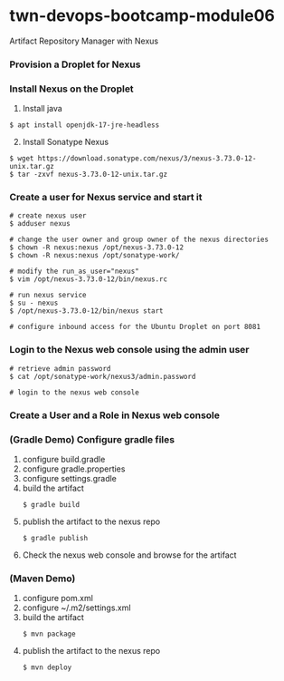 # twn-devops-bootcamp-module06
Artifact Repository Manager with Nexus

### Provision a Droplet for Nexus

### Install Nexus on the Droplet
1. Install java
```
$ apt install openjdk-17-jre-headless
```
2. Install Sonatype Nexus
```
$ wget https://download.sonatype.com/nexus/3/nexus-3.73.0-12-unix.tar.gz
$ tar -zxvf nexus-3.73.0-12-unix.tar.gz
```

### Create a user for Nexus service and start it
```
# create nexus user
$ adduser nexus

# change the user owner and group owner of the nexus directories
$ chown -R nexus:nexus /opt/nexus-3.73.0-12
$ chown -R nexus:nexus /opt/sonatype-work/

# modify the run_as_user="nexus"
$ vim /opt/nexus-3.73.0-12/bin/nexus.rc

# run nexus service
$ su - nexus
$ /opt/nexus-3.73.0-12/bin/nexus start

# configure inbound access for the Ubuntu Droplet on port 8081
```

### Login to the Nexus web console using the admin user
```
# retrieve admin password
$ cat /opt/sonatype-work/nexus3/admin.password

# login to the nexus web console
```

### Create a User and a Role in Nexus web console


### (Gradle Demo) Configure gradle files
1. configure build.gradle
2. configure gradle.properties
3. configure settings.gradle
4. build the artifact
    ```
    $ gradle build
    ```
5. publish the artifact to the nexus repo
    ```
    $ gradle publish
    ```
6. Check the nexus web console and browse for the artifact

### (Maven Demo)
1. configure pom.xml
2. configure ~/.m2/settings.xml
3. build the artifact
    ```
    $ mvn package
    ```
4. publish the artifact to the nexus repo
    ```
    $ mvn deploy
    ```
